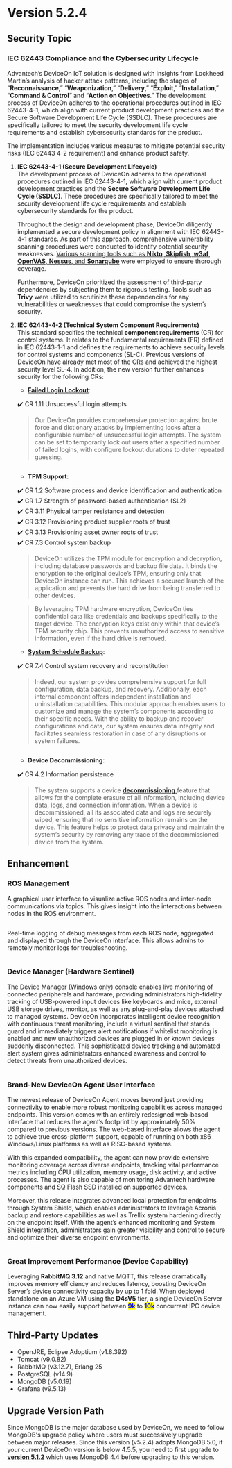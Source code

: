 # Version 5.2.4

## Security Topic

### IEC 62443 Compliance and the Cybersecurity Lifecycle

Advantech’s DeviceOn IoT solution is designed with insights from Lockheed Martin’s analysis of hacker attack patterns, including the stages of “**Reconnaissance**,” “**Weaponization**,” “**Delivery**,” “**Exploit**,” “**Installation**,” “**Command & Control**” and “**Action on Objectives**.” The development process of DeviceOn adheres to the operational procedures outlined in IEC 62443-4-1, which align with current product development practices and the Secure Software Development Life Cycle (SSDLC). These procedures are specifically tailored to meet the security development life cycle requirements and establish cybersecurity standards for the product.

The implementation includes various measures to mitigate potential security risks (IEC 62443 4-2 requirement) and enhance product safety.

1.  **IEC 62443-4-1 (Secure Development Lifecycle)**\
    The development process of DeviceOn adheres to the operational procedures outlined in IEC 62443-4-1, which align with current product development practices and the **Secure Software Development Life Cycle (SSDLC)**. These procedures are specifically tailored to meet the security development life cycle requirements and establish cybersecurity standards for the product.

    Throughout the design and development phase, DeviceOn diligently implemented a secure development policy in alignment with IEC 62443-4-1 standards. As part of this approach, comprehensive vulnerability scanning procedures were conducted to identify potential security weaknesses. [Various scanning tools such as **Nikto**, **Skipfish**, **w3af**, **OpenVAS**, **Nessus**, and **Sonarqube**](../about-deviceon/security-architecture.md#thrid-party-vulnerability-fixed-and-update) were employed to ensure thorough coverage.

    Furthermore, DeviceOn prioritized the assessment of third-party dependencies by subjecting them to rigorous testing. Tools such as **Trivy** were utilized to scrutinize these dependencies for any vulnerabilities or weaknesses that could compromise the system’s security.
2.  **IEC 62443-4-2 (Technical System Component Requirements)**\
    This standard specifies the technical **component requirements** (CR) for control systems. It relates to the fundamental requirements (FR) defined in IEC 62443-1-1 and defines the requirements to achieve security levels for control systems and components (SL-C). Previous versions of DeviceOn have already met most of the CRs and achieved the highest security level SL-4. In addition, the new version further enhances security for the following CRs:

    * [**Failed Login Lockout**](../../web-user-interface/system-setting.md#account-settings):

    ✔️ CR 1.11 Unsuccessful login attempts

    > Our DeviceOn provides comprehensive protection against brute force and dictionary attacks by implementing locks after a configurable number of unsuccessful login attempts. The system can be set to temporarily lock out users after a specified number of failed logins, with configure lockout durations to deter repeated guessing.

    <figure><img src="https://docs.wise-paas.advantech.com/dataSource/resource/1698045685819298672.png" alt=""><figcaption></figcaption></figure>

    * **TPM Support**:

    ✔️ CR 1.2 Software process and device identification and authentication\
    ✔️ CR 1.7 Strength of password-based authentication (SL2)\
    ✔️ CR 3.11 Physical tamper resistance and detection\
    ✔️ CR 3.12 Provisioning product supplier roots of trust\
    ✔️ CR 3.13 Provisioning asset owner roots of trust\
    ✔️ CR 7.3 Control system backup

    > DeviceOn utilizes the TPM module for encryption and decryption, including database passwords and backup file data. It binds the encryption to the original device’s TPM, ensuring only that DeviceOn instance can run. This achieves a secured launch of the application and prevents the hard drive from being transferred to other devices.

    > By leveraging TPM hardware encryption, DeviceOn ties confidential data like credentials and backups specifically to the target device. The encryption keys exist only within that device’s TPM security chip. This prevents unauthorized access to sensitive information, even if the hard drive is removed.

    * [**System Schedule Backup**](../../web-user-interface/system-setting.md#system-backup):

    ✔️ CR 7.4 Control system recovery and reconstitution

    > Indeed, our system provides comprehensive support for full configuration, data backup, and recovery. Additionally, each internal component offers independent installation and uninstallation capabilities. This modular approach enables users to customize and manage the system’s components according to their specific needs. With the ability to backup and recover configurations and data, our system ensures data integrity and facilitates seamless restoration in case of any disruptions or system failures.

    <figure><img src="https://docs.wise-paas.advantech.com/dataSource/resource/1698045858236654524.png" alt=""><figcaption></figcaption></figure>

    * **Device Decommissioning**:

    ✔️ CR 4.2 Information persistence

    > The system supports a device [**decommissioning** ](../../web-user-interface/device-management/device-list.md#actions-for-listed-devices)feature that allows for the complete erasure of all information, including device data, logs, and connection information. When a device is decommissioned, all its associated data and logs are securely wiped, ensuring that no sensitive information remains on the device. This feature helps to protect data privacy and maintain the system’s security by removing any trace of the decommissioned device from the system.

## Enhancement

### ROS Management

A graphical user interface to visualize active ROS nodes and inter-node communications via topics. This gives insight into the interactions between nodes in the ROS environment.

<figure><img src="https://docs.wise-paas.advantech.com/dataSource/resource/1698047350475635829.png" alt=""><figcaption></figcaption></figure>

Real-time logging of debug messages from each ROS node, aggregated and displayed through the DeviceOn interface. This allows admins to remotely monitor logs for troubleshooting.

<figure><img src="https://docs.wise-paas.advantech.com/dataSource/resource/1698047667439361354.png" alt=""><figcaption></figcaption></figure>

### Device Manager (Hardware Sentinel)

The Device Manager (Windows only) console enables live monitoring of connected peripherals and hardware, providing administrators high-fidelity tracking of USB-powered input devices like keyboards and mice, external USB storage drives, monitor, as well as any plug-and-play devices attached to managed systems. DeviceOn incorporates intelligent device recognition with continuous threat monitoring, include a virtual sentinel that stands guard and immediately triggers alert notifications if whitelist monitoring is enabled and new unauthorized devices are plugged in or known devices suddenly disconnected. This sophisticated device tracking and automated alert system gives administrators enhanced awareness and control to detect threats from unauthorized devices.

<figure><img src="https://docs.wise-paas.advantech.com/dataSource/resource/1698112368319936103.png" alt=""><figcaption></figcaption></figure>

### Brand-New DeviceOn Agent User Interface

The newest release of DeviceOn Agent moves beyond just providing connectivity to enable more robust monitoring capabilities across managed endpoints. This version comes with an entirely redesigned web-based interface that reduces the agent’s footprint by approximately 50% compared to previous versions. The web-based interface allows the agent to achieve true cross-platform support, capable of running on both x86 Windows/Linux platforms as well as RISC-based systems.

With this expanded compatibility, the agent can now provide extensive monitoring coverage across diverse endpoints, tracking vital performance metrics including CPU utilization, memory usage, disk activity, and active processes. The agent is also capable of monitoring Advantech hardware components and SQ Flash SSD installed on supported devices.

Moreover, this release integrates advanced local protection for endpoints through System Shield, which enables administrators to leverage Acronis backup and restore capabilities as well as Trellix system hardening directly on the endpoint itself. With the agent’s enhanced monitoring and System Shield integration, administrators gain greater visibility and control to secure and optimize their diverse endpoint environments.

<figure><img src="https://docs.wise-paas.advantech.com/dataSource/resource/1698134890978007307.gif" alt=""><figcaption></figcaption></figure>

### Great Improvement Performance (Device Capability)

Leveraging **RabbitMQ 3.12** and native MQTT, this release dramatically improves memory efficiency and reduces latency, boosting DeviceOn Server’s device connectivity capacity by up to 1 fold. When deployed standalone on an Azure VM using the **D4sV5** tier, a single DeviceOn Server instance can now easily support between <mark style="color:blue;">**9k**</mark> to <mark style="color:blue;">**10k**</mark> concurrent IPC device management.

## Third-Party Updates

* OpenJRE, Eclipse Adoptium (v1.8.392)
* Tomcat (v9.0.82)
* RabbitMQ (v3.12.7), Erlang 25
* PostgreSQL (v14.9)
* MongoDB (v5.0.19)
* Grafana (v9.5.13)

## Upgrade Version Path

Since MongoDB is the major database used by DeviceOn, we need to follow MongoDB's upgrade policy where users must successively upgrade between major releases. Since this version (v5.2.4) adopts MongoDB 5.0, if your current DeviceOn version is below 4.5.5, you need to first upgrade to [**version 5.1.2**](https://eiot.blob.core.windows.net/deviceon/Old%20Versions/Server/DeviceOn_Server_Setup_5.1.2.exe) which uses MongoDB 4.4 before upgrading to this version.
